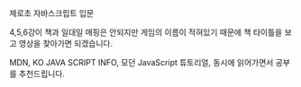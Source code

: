 제로초 자바스크립트 입문 

4,5,6강이 책과 일대일 매핑은 안되지만 게임의 이름이 적혀있기 때문에 책 타이틀을 보고 영상을 찾아가면 되겠습니다.

MDN, KO JAVA SCRIPT INFO, 모던 JavaScript 튜토리얼, 동시에 읽어가면서 공부를 추천드립니다.


